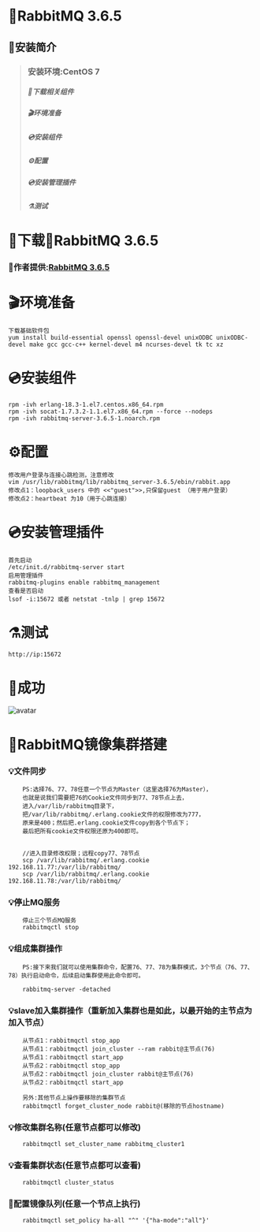 # 🐰RabbitMQ 3.6.5
## 🧭安装简介
> ### 安装环境:CentOS 7
> ##### 🚬下载相关组件
> ##### 🎬环境准备
> ##### 💿安装组件
> ##### ⚙配置
> ##### 💿安装管理插件
> ##### ⚗测试
# 🚬下载🐰RabbitMQ 3.6.5
 ###  🤝作者提供:[RabbitMQ 3.6.5](https://www.shushunstudio.com/software/RabbitMQ3.6.5.zip)
# 🎬环境准备
    下载基础软件包  
    yum install build-essential openssl openssl-devel unixODBC unixODBC-devel make gcc gcc-c++ kernel-devel m4 ncurses-devel tk tc xz
# 💿安装组件
    rpm -ivh erlang-18.3-1.el7.centos.x86_64.rpm 
    rpm -ivh socat-1.7.3.2-1.1.el7.x86_64.rpm --force --nodeps
    rpm -ivh rabbitmq-server-3.6.5-1.noarch.rpm
# ⚙配置
    修改用户登录与连接心跳检测，注意修改
    vim /usr/lib/rabbitmq/lib/rabbitmq_server-3.6.5/ebin/rabbit.app
    修改点1：loopback_users 中的 <<"guest">>,只保留guest （用于用户登录）
    修改点2：heartbeat 为10（用于心跳连接）
    
# 💿安装管理插件
    首先启动
    /etc/init.d/rabbitmq-server start
    启用管理插件
    rabbitmq-plugins enable rabbitmq_management
    查看是否启动
    lsof -i:15672 或者 netstat -tnlp | grep 15672
# ⚗测试
    http://ip:15672
# 🌈成功
   ![avatar](http://www.shushunstudio.com/success-image/QQ%E6%88%AA%E5%9B%BE20200814182108.png)

# 🌾RabbitMQ镜像集群搭建
  ### 💡文件同步
        PS:选择76、77、78任意一个节点为Master（这里选择76为Master），
        也就是说我们需要把76的Cookie文件同步到77、78节点上去，
        进入/var/lib/rabbitmq目录下，
        把/var/lib/rabbitmq/.erlang.cookie文件的权限修改为777，
        原来是400；然后把.erlang.cookie文件copy到各个节点下；
        最后把所有cookie文件权限还原为400即可。
      

        //进入目录修改权限；远程copy77、78节点
        scp /var/lib/rabbitmq/.erlang.cookie 192.168.11.77:/var/lib/rabbitmq/
        scp /var/lib/rabbitmq/.erlang.cookie 192.168.11.78:/var/lib/rabbitmq/
  ### 💡停止MQ服务
        停止三个节点MQ服务
        rabbitmqctl stop
  ### 💡组成集群操作
        PS:接下来我们就可以使用集群命令，配置76、77、78为集群模式，3个节点（76、77、78）执行启动命令，后续启动集群使用此命令即可。
        
        rabbitmq-server -detached
  ### 💡slave加入集群操作（重新加入集群也是如此，以最开始的主节点为加入节点）
        从节点1：rabbitmqctl stop_app
        从节点1：rabbitmqctl join_cluster --ram rabbit@主节点(76)
        从节点1：rabbitmqctl start_app
        从节点2：rabbitmqctl stop_app
        从节点2：rabbitmqctl join_cluster rabbit@主节点(76)
        从节点2：rabbitmqctl start_app
        
        另外:其他节点上操作要移除的集群节点
        rabbitmqctl forget_cluster_node rabbit@(移除的节点hostname)
  ### 💡修改集群名称(任意节点都可以修改)
        rabbitmqctl set_cluster_name rabbitmq_cluster1
  ### 💡查看集群状态(任意节点都可以查看)
        rabbitmqctl cluster_status
  ### 🍹配置镜像队列(任意一个节点上执行)
        rabbitmqctl set_policy ha-all "^" '{"ha-mode":"all"}'